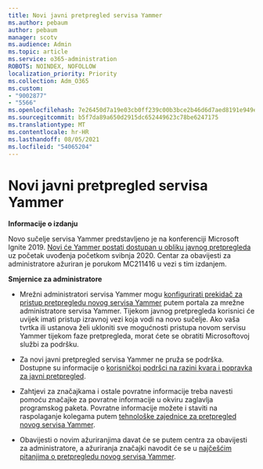 ```yaml
---
title: Novi javni pretpregled servisa Yammer
ms.author: pebaum
author: pebaum
manager: scotv
ms.audience: Admin
ms.topic: article
ms.service: o365-administration
ROBOTS: NOINDEX, NOFOLLOW
localization_priority: Priority
ms.collection: Adm_O365
ms.custom:
- "9002877"
- "5566"
ms.openlocfilehash: 7e26450d7a19e03cb0ff239c00b3bce2b46d6d7aed8191e949ef6c0711aa9035
ms.sourcegitcommit: b5f7da89a650d2915dc652449623c78be6247175
ms.translationtype: MT
ms.contentlocale: hr-HR
ms.lasthandoff: 08/05/2021
ms.locfileid: "54065204"
---
```

# <a name="new-yammer-public-preview"></a>Novi javni pretpregled servisa Yammer

**Informacije o izdanju**

Novo sučelje servisa Yammer predstavljeno je na konferenciji Microsoft Ignite 2019. [Novi će Yammer postati dostupan u obliku javnog pretpregleda](https://docs.microsoft.com/yammer/get-started-with-yammer/newyammer-faq) uz početak uvođenja početkom svibnja 2020. Centar za obavijesti za administratore ažuriran je porukom MC211416 u vezi s tim izdanjem.

**Smjernice za administratore**

- Mrežni administratori servisa Yammer mogu [konfigurirati prekidač za pristup pretpregledu novog servisa Yammer](https://docs.microsoft.com/yammer/get-started-with-yammer/administrative-settings-opt-in-newyammer) putem portala za mrežne administratore servisa Yammer. Tijekom javnog pretpregleda korisnici će uvijek imati pristup izravnoj vezi koja vodi na novo sučelje. Ako vaša tvrtka ili ustanova želi ukloniti sve mogućnosti pristupa novom servisu Yammer tijekom faze pretpregleda, morat ćete se obratiti Microsoftovoj službi za podršku.

- Za novi javni pretpregled servisa Yammer ne pruža se podrška. Dostupne su informacije o [korisničkoj podršci na razini kvara i popravka za javni pretpregled](https://docs.microsoft.com/yammer/get-started-with-yammer/newyammer-faq#yammer-preview-customer-support).

- Zahtjevi za značajkama i ostale povratne informacije treba navesti pomoću značajke za povratne informacije u okviru zaglavlja programskog paketa. Povratne informacije možete i staviti na raspolaganje kolegama putem [tehnološke zajednice za pretpregled novog servisa Yammer](https://techcommunity.microsoft.com/t5/new-yammer-preview/bd-p/NewYammerPreview).

- Obavijesti o novim ažuriranjima davat će se putem centra za obavijesti za administratore, a ažuriranja značajki navodit će se u [najčešćim pitanjima o pretpregledu novog servisa Yammer](https://docs.microsoft.com/yammer/get-started-with-yammer/newyammer-faq).
